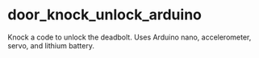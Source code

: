 # door_knock_unlock_arduino
Knock a code to unlock the deadbolt. Uses Arduino nano, accelerometer, servo, and lithium battery.

